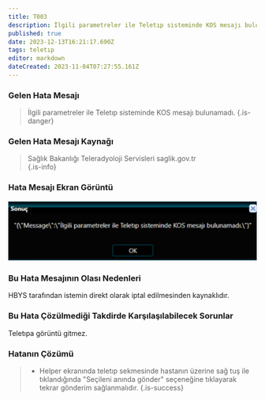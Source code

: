 ```yaml
---
title: T003
description: İlgili parametreler ile Teletıp sisteminde KOS mesajı bulunamadı.
published: true
date: 2023-12-13T16:21:17.690Z
tags: teletıp
editor: markdown
dateCreated: 2023-11-04T07:27:55.161Z
---
```



### Gelen Hata Mesajı 
> İlgili parametreler ile Teletıp sisteminde KOS mesajı bulunamadı.
{.is-danger}


### Gelen Hata Mesajı Kaynağı
> Sağlık Bakanlığı Teleradyoloji Servisleri  saglik.gov.tr  
{.is-info}


### Hata Mesajı Ekran Görüntü

![t003.png](/hatagoruntu/t003.png)

### Bu Hata Mesajının Olası Nedenleri 

HBYS tarafından istemin direkt olarak iptal edilmesinden kaynaklıdır.

### Bu Hata Çözülmediği Takdirde Karşılaşılabilecek Sorunlar

Teletıpa görüntü gitmez.

### Hatanın Çözümü

> - Helper ekranında teletıp sekmesinde hastanın üzerine sağ tuş ile tıklandığında "Seçileni anında gönder" seçeneğine tıklayarak tekrar gönderim sağlanmalıdır.
{.is-success}



